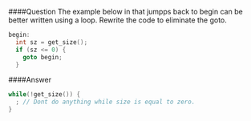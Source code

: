 ####Question
The example below in that jumpps back to begin can be better written using a loop. Rewrite the code to eliminate the goto.  
```cpp
begin:
  int sz = get_size();
  if (sz <= 0) {
    goto begin;
  }
```
####Answer
```cpp
while(!get_size()) {
  ; // Dont do anything while size is equal to zero. 
}
```
